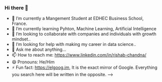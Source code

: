 ### Hi there 👋




- 🔭 I’m currently a Mangement Student at EDHEC Business School, France.
- 🌱 I’m currently learning Pyhton, Machine Learning, Artificial Intelligence
- 👯 I’m looking to collaborate with companies and individuals with growth mindset..
- 🤔 I’m looking for help with making my career in data science..
- 💬 Ask me about anything...
- 📫 How to reach me: https://www.linkedin.com/in/rishab-chandna/
- 😄 Pronouns: He/Him
- ⚡ Fun fact: https://elgoog.im, It is the exact mirror of Google. Everything you search here will be written in the opposite.
-->
